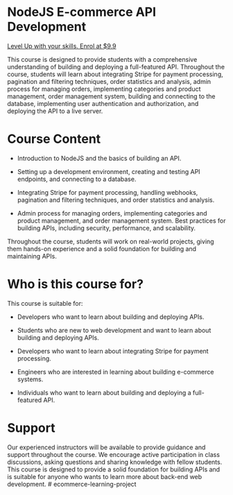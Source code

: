 # NodeJS E-commerce API Development

[Level Up with your skills. Enrol at $9.9 ](https://www.udemy.com/course/nodejs-ecommerce-api-dev-build-with-mongodb-mongoose/?couponCode=NEW-COURSE)

This course is designed to provide students with a comprehensive understanding of building and deploying a full-featured API. Throughout the course, students will learn about integrating Stripe for payment processing, pagination and filtering techniques, order statistics and analysis, admin process for managing orders, implementing categories and product management, order management system, building and connecting to the database, implementing user authentication and authorization, and deploying the API to a live server.

# Course Content

- Introduction to NodeJS and the basics of building an API.

- Setting up a development environment, creating and testing API endpoints, and connecting to a database.

- Integrating Stripe for payment processing, handling webhooks, pagination and filtering techniques, and order statistics and analysis.

- Admin process for managing orders, implementing categories and product management, and order management system.
  Best practices for building APIs, including security, performance, and scalability.

Throughout the course, students will work on real-world projects, giving them hands-on experience and a solid foundation for building and maintaining APIs.

# Who is this course for?

This course is suitable for:

- Developers who want to learn about building and deploying APIs.

- Students who are new to web development and want to learn about building and deploying APIs.

- Developers who want to learn about integrating Stripe for payment processing.

- Engineers who are interested in learning about building e-commerce systems.

- Individuals who want to learn about building and deploying a full-featured API.

# Support

Our experienced instructors will be available to provide guidance and support throughout the course. We encourage active participation in class discussions, asking questions and sharing knowledge with fellow students. This course is designed to provide a solid foundation for building APIs and is suitable for anyone who wants to learn more about back-end web development.
#   e c o m m e r c e - l e a r n i n g - p r o j e c t  
 
